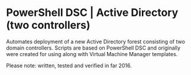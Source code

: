 # PowerShell DSC | Active Directory (two controllers)
Automates deployment of a new Active Directory forest consisting of two domain controllers. Scripts are based on PowerShell DSC and originally were created for using along with Virtual Machine Manager templates. 

Please note: written, tested and verified in far 2016.
